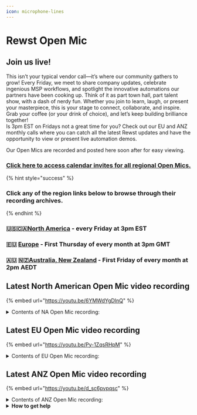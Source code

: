 ```yaml
---
icon: microphone-lines
---
```


# Rewst Open Mic



## **Join us live!**

This isn’t your typical vendor call—it’s where our community gathers to grow! Every Friday, we meet to share company updates, celebrate ingenious MSP workflows, and spotlight the innovative automations our partners have been cooking up. Think of it as part town hall, part talent show, with a dash of nerdy fun. Whether you join to learn, laugh, or present your masterpiece, this is your stage to connect, collaborate, and inspire. Grab your coffee (or your drink of choice), and let’s keep building brilliance together!\
Is 3pm EST on Fridays not a great time for you? Check out our EU and ANZ monthly calls where you can catch all the latest Rewst updates and have the opportunity to view or present live automation demos.

Our Open Mics are recorded and posted here soon after for easy viewing.&#x20;

### [Click here to access calendar invites for all regional Open Mics.](https://go.rew.st/open-mic?hs_preview=BFeQDWBI-187816500244)

{% hint style="success" %}
### Click any of the region links below to browse through their recording archives.
{% endhint %}

### 🇺🇸🇨🇦[North America](roc-open-mics-north-america/) - every Friday at 3pm EST

### 🇪🇺 [Europe](roc-open-mics-europe/) - First Thursday of every month at 3pm GMT

### 🇦🇺 🇳🇿[Australia, New Zealand](roc-open-mics-oceania/) - First Friday of every month at 2pm AEDT



## Latest North American Open Mic video recording

{% embed url="https://youtu.be/6YMWdYgDInQ" %}

<details>

<summary>Contents of NA Open Mic recording:</summary>

* 🎤 Aaron opens the session with reminders about asking questions and stresses curiosity as key to automation success.
* 🛠️ Ashe returns from vacation and hands over to Frank for the product update.
* 📦 Frank shares integration fixes, dashboard improvements, upcoming features, and AI-related enhancements.
* 🛍️ Jesse delivers the marketplace update, covering bug fixes, crate enhancements, and upcoming workflows.
* 👶 Clea gives certifications shoutouts, announces a new onboarding course, and shares CluckU updates.
* 📅 George announces upcoming events, a Halo PSA webinar, and reveals the winner of the International Cat Day contest.
* 🐱 Dave demos his first workflow for automating license purchase requests via Teams, with built-in checks and database tracking.
* 🌍 Emmitt showcases a workflow to automate adding Layer 7 rules to Moroi firewalls with verification and GIF-based prompts.
* 💻 Rod explains using PowerShell Universal APIs to run scripts and SQL queries locally for more reliable on-prem automation.
* 📡 Daniel presents a Moroi webhook-based workflow for handling multiple network alerts with customizable responses.
* 🤖 Reed demonstrates an AI agent integrated with Rewst workflows for dynamic function execution and data retrieval.
* 🧩 Daniel and the team discuss MCP triggers for connecting AI agents to Rewst automations.
* 👋 Closing remarks thank presenters and encourage more community members to share their workflows.

</details>

## Latest EU Open Mic video recording

{% embed url="https://youtu.be/Py-1ZqsRHpM" %}

<details>

<summary>Contents of EU Open Mic recording:</summary>

* 🎤 Welcome & Reminders - Host emphasizes asking questions, encourages technical participation, and reminds to track time savings in workflows.
* 🖥️ Product Updates - Frank shares July improvements including smarter crates, automated support access inheritance, app builder design tweaks, and better workflow reliability.
* 🔗 Integrations - New Crush Bank integration, updates to Ninja One, Microsoft CSP, Super Ops, Acronis, plus upcoming BVOIP and Leader integrations.
* 🛒 Marketplace Update - New BitLocker recovery keys crate, updated onboarding/offboarding crates, over 40 bug fixes, and key enhancements in July.
* 📚 Education Update - Clea announces new technical pre-assessment course, updated live training, enhanced onboarding videos, and contest winner recognition.
* 🌐 Community & Events - Highlights Aharon’s keynote on YouTube, upcoming Halo webinar, and International Cat Day photo contest.
* 📧 Demo 1 (Reinier) - Showcases a workflow for sending welcome emails to all client employees post-onboarding, plus an app builder tool for viewing and linking organization variables.
* 🔒 Demo 2 (Linden) - Presents a permission-controlled form system using Microsoft group checks to restrict access and secure workflows.
* 📚 Demo 3 (Brent & Chantelle) - Demonstrate “The Beast” app for exam prep tracking with mobile-friendly design, and “Question of the Day” app for standup meetings with random participant selection.
* 🛡️ Expired Token Monitor - Shares a monitoring automation that detects expired API tokens using org tags, error handling, and status checks to prevent automation failures.
* 📅 Closing & Call for Demos - Encourages community members to share their work in future sessions and reminds about ongoing open mic calls.

</details>

## Latest ANZ Open Mic video recording

{% embed url="https://youtu.be/d_sc6pvpqsc" %}

<details>

<summary>Contents of ANZ Open Mic recording:</summary>

* 🔔 Sarah outlines today’s agenda, notes the community demo reschedule, and invites questions.
* 🔧 Jake presents July 18 and July 25 Rewst updates—crate reliability, custom HTML branding, Ninja ticketing actions, JSONB null-character fixes, upcoming DropSuite/VoIP integrations, and previews Danial’s RoboRewsty feature.
* 📧 Jake demonstrates the new core confirmation email in Rewst, showcasing actionable buttons with default, footer-less, and custom-branded examples.
* 🎓 Jake announces the embedded LMS in the Rewst docs portal, highlights onboarding and automation courses, and teases an Easter-egg change hunt.
* 📂 Michael walks through a PowerShell-driven Rewst workflow that downloads a PDF as Base64 and uploads it in chunks to SharePoint.
* 🌐 Jake shows how to embed an App Builder iframe into Halo PSA tickets, enabling in-ticket Rewst form interactions.
* ❓ The host leads a community Q\&A on AI workflow timelines, GraphQL failure-reporting workflows, tag-based handlers, and upcoming customer demos.

</details>

<details>

<summary><strong>How to get help</strong></summary>

* 💬 Chat (Discord): [https://discord.gg/rewst​​ ](https://discord.gg/rewst%E2%80%8B%E2%80%8B)
  * Private #\{{ msp \}} channel
  * \#the-kewp
* 🎫 Submit Tickets to: the\_roc@rewst.io
* 📝 Feature Request + Integration Requests: [https://rewst.canny.io/](https://rewst.canny.io/)

**CLUCK UNIVERSITY – REWST TRAINING:**&#x20;

* 👨‍🏫 Live Instructor-Led Training: [https://calendly.com/cluck-u/](https://calendly.com/cluck-u/)
* 🏁 Rewst Foundations Training: [https://docs.rewst.help/cluck-university/rewst-foundations-10x](https://docs.rewst.help/cluck-university/rewst-foundations-10x)
* ▶️ On-demand Videos: [https://docs.rewst.help/cluck-university/rewst-foundations-10x](https://docs.rewst.help/cluck-university/rewst-foundations-10x)

**DOCS:**&#x20;

* 🥚 Rewst Docs: [https://docs.rewst.help ](https://docs.rewst.help)
* ⛩️ Jinja Docs: [https://jinja.palletsprojects.com/](https://jinja.palletsprojects.com/)

**KEY LINKS:**&#x20;

* 📝 Feature Request + Integration Requests: [https://rewst.canny.io/](https://rewst.canny.io/)

</details>

